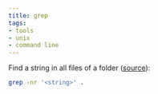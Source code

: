 ```yaml
---
title: grep
tags:
- tools
- unix
- command line
---
```


Find a string in all files of a folder ([source](https://stackoverflow.com/a/13908492/147507)):

```bash
grep -nr '<string>' .
```

